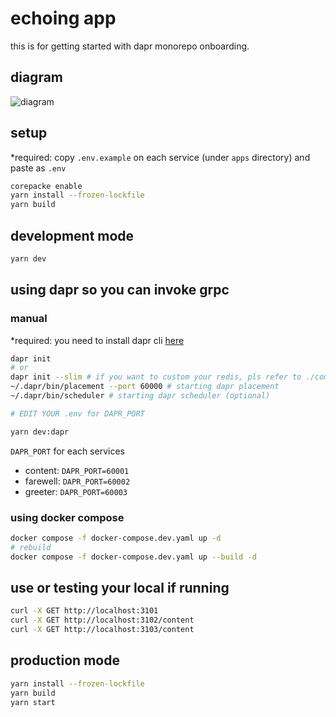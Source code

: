 # echoing app

this is for getting started with dapr monorepo onboarding.

## diagram
![diagram](./diagram.png)

## setup
*required: copy `.env.example` on each service (under `apps` directory) and paste as `.env`

```bash
corepacke enable
yarn install --frozen-lockfile
yarn build
```

## development mode

```bash
yarn dev
```

## using dapr so you can invoke grpc

### manual
*required: you need to install dapr cli [here](https://docs.dapr.io/getting-started/install-dapr-cli/)

```bash
dapr init
# or
dapr init --slim # if you want to custom your redis, pls refer to ./components/redis.yaml file
~/.dapr/bin/placement --port 60000 # starting dapr placement
~/.dapr/bin/scheduler # starting dapr scheduler (optional)

# EDIT YOUR .env for DAPR_PORT

yarn dev:dapr
```

`DAPR_PORT` for each services
- content: `DAPR_PORT=60001`
- farewell: `DAPR_PORT=60002`
- greeter: `DAPR_PORT=60003`

### using docker compose
```bash
docker compose -f docker-compose.dev.yaml up -d
# rebuild
docker compose -f docker-compose.dev.yaml up --build -d
```

## use or testing your local if running

```bash
curl -X GET http://localhost:3101
curl -X GET http://localhost:3102/content
curl -X GET http://localhost:3103/content
```

## production mode
```bash
yarn install --frozen-lockfile
yarn build
yarn start
```
